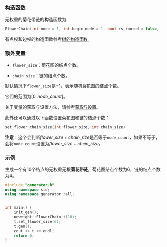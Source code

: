 ### 构造函数

无权重的菊花带链的构造函数为:

```cpp
FlowerChain(int node = 1, int begin_node = 1, bool is_rooted = false, int root = 1, int flower_size = -1)
```

有点权和边权的构造函数参考[树的构造函数](/user/rand_tree/basic_tree_graph.md#构造函数)。

### 额外变量

- `flower_size`：菊花图的结点个数。

- `chain_size`：链的结点个数。

默认情况下`flower_size`是$-1$，表示随机菊花图的结点个数。

它们的范围为$[0,node\_count]$。

关于变量的获取与设置方法，请参考[获取与设置](/user/tools/setter_getter.md)。

此外还可以通过以下函数设置菊花图和链的结点个数：

```cpp
set_flower_chain_size(int flower_size, int chain_size)
```

**注意**：这个会判断$flower\_size+chain\_size$是否等于`node_count`，如果不等于，会将`node_count`设置为$flower\_size+chain\_size$。

### 示例

生成一个有$10$个结点的无权重无根**菊花带链**，菊花图结点个数为$6$，链的结点个数为$4$。

```cpp
#include "generator.h"
using namespace std;
using namespace generator::all;


int main() {
    init_gen();
    unweight::FlowerChain t(10);
    t.set_flower_size(6);
    t.gen();
    cout << t << endl;
    return 0;
}
```